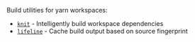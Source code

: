 Build utilities for yarn workspaces:

- [`knit`](/packages/knit) - Intelligently build workspace dependencies
- [`lifeline`](/packages/lifeline) - Cache build output based on source fingerprint
